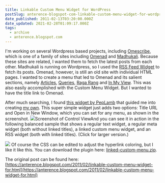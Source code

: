 ```yaml
---
title: Linkable Custom Menu Widget for WordPress
postSlug: anterence-blogspot-com-linkable-custom-menu-widget-for-wordpress
date_published: 2011-02-13T03:20:00.000Z
date_updated: 2021-02-28T01:09:17.000Z
tags:
  - archive
  - anterence.blogspot.com
---
```


I'm working on several Wordpress based projects, including [Omescribe](http://omescribe.com/), which is one of a family of sites including [Omenad](http://omenad.net/) and [Madhukali](http://madhukali.org/blog). Because these sites are related, I wanted them to fetch the latest posts from each other. Madhukali is running on Wordpress, so I used the [RSS Feed Widget](http://wordpress.org/extend/plugins/simple-rss-feeds-widget/) to fetch its posts. Omenad, however, is still an old site with individual HTML pages. I wanted to create a menu that led to Omenad and its salient sections, namely [Articles](http://omenad.net/base_art.htm), [Queries](http://omenad.net/base_queries.htm), [Raga Rang](http://omenad.net/base_ragrang.htm) and [In My View](http://omenad.net/base_theories.htm#inmyview). This was also easily accomplished with the Custom Menu Widget. But I wanted to have the title link to Omenad.

After much searching, I found [this widget by PepLamb](http://peplamb.com/linkable-title-html-and-php-widget/) that guided me into creating [my own](http://omescribe.com/ter/linked-custom-menu.zip). This super simple widget just adds two options: Title URL and Open in New Window, which you can set for any menu, as shown in the screenshot.
[![](http://3.bp.blogspot.com/-MIObO83HpeU/TVdMSS985SI/AAAAAAAAACE/Y6BSOlhP9Cw/s1600/linked-custom-menu.png)](http://3.bp.blogspot.com/-MIObO83HpeU/TVdMSS985SI/AAAAAAAAACE/Y6BSOlhP9Cw/s1600/linked-custom-menu.png)Screenshot of Control ViewAnd you can see it in action in the following balanced sample that shows a regular text widget, a regular meta widget (both without linked titles), a linked custom menu widget, and an RSS widget (both with linked titles). (Click for larger version.)

[![](http://3.bp.blogspot.com/-Z5EgGk401PE/TVdM-_06DpI/AAAAAAAAACI/22DuBOIKnnQ/s400/Untitled.png)](http://3.bp.blogspot.com/-Z5EgGk401PE/TVdM-_06DpI/AAAAAAAAACI/22DuBOIKnnQ/s1600/Untitled.png)
Of course the CSS can be edited to adjust the hyperlink coloring, but I like it like this. You can download the plugin here: [linked-custom-menu.zip](http://omescribe.com/ter/linked-custom-menu.zip).

The original post can be found here: [https://anterence.blogspot.com/2011/02/linkable-custom-menu-widget-for.html](https://anterence.blogspot.com/2011/02/linkable-custom-menu-widget-for.html)

